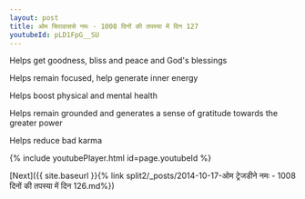 ```yaml
---
layout: post
title: ओम चिरावाससे नमः - 1008 दिनों की तपस्या में दिन 127
youtubeId: pLD1FpG__SU
---
```

 
 
Helps get goodness, bliss and peace and God's blessings
 
Helps remain focused, help generate inner energy 
 
Helps boost physical and mental health 
 
Helps remain grounded and generates a sense of gratitude towards the greater power 
 
Helps reduce bad karma
 
 
 
 


{% include youtubePlayer.html id=page.youtubeId %}
 
[Next]({{ site.baseurl }}{% link  split2/_posts/2014-10-17-ओम ट्रेजडीने नमः - 1008 दिनों की तपस्या में दिन 126.md%})
 
